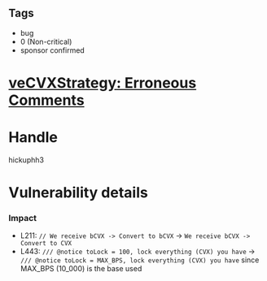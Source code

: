 ## Tags

- bug
- 0 (Non-critical)
- sponsor confirmed

# [veCVXStrategy: Erroneous Comments](https://github.com/code-423n4/2021-09-bvecvx-findings/issues/35) 

# Handle

hickuphh3


# Vulnerability details

### Impact

- L211: `// We receive bCVX -> Convert to bCVX` → `We receive bCVX -> Convert to CVX`
- L443: `/// @notice toLock = 100, lock everything (CVX) you have` → `/// @notice toLock = MAX_BPS, lock everything (CVX) you have` since MAX_BPS (10_000) is the base used

